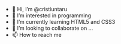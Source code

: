 - 👋 Hi, I’m @cristiuntaru
- 👀 I’m interested in programming
- 🌱 I’m currently learning HTML5 and CSS3
- 💞️ I’m looking to collaborate on ...
- 📫 How to reach me 

<!---
cristiuntaru/cristiuntaru is a ✨ special ✨ repository because its `README.md` (this file) appears on your GitHub profile.
You can click the Preview link to take a look at your changes.
--->
